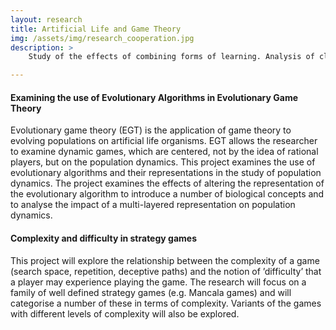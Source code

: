 ```yaml
---
layout: research
title: Artificial Life and Game Theory
img: /assets/img/research_cooperation.jpg
description: >
    Study of the effects of combining forms of learning. Analysis of classes of strategies in a range of domains, with recent work focussing on the effect of social structures on the emergence of cooperation.

---
```


#### Examining the use of Evolutionary Algorithms in Evolutionary Game Theory
Evolutionary game theory (EGT) is the application of game theory to evolving populations on artificial life organisms. EGT allows the researcher to examine dynamic games, which are centered, not by the idea of rational players, but on the population dynamics. This project examines the use of evolutionary algorithms and their representations in the study of population dynamics. The project examines the effects of altering the representation of the evolutionary algorithm to introduce a number of biological concepts and to analyse the impact of a multi-layered representation on population dynamics.

#### Complexity and difficulty in strategy games
This project will explore the relationship between the complexity of a game (search space, repetition, deceptive paths) and the notion of ’difficulty’ that a player may experience playing the game. The research will focus on a family of well defined strategy games (e.g. Mancala games) and will categorise a number of these in terms of complexity. Variants of the games with different levels of complexity will also be explored.
